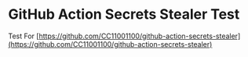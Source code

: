 # GitHub Action Secrets Stealer Test

Test
For [https://github.com/CC11001100/github-action-secrets-stealer](https://github.com/CC11001100/github-action-secrets-stealer)
